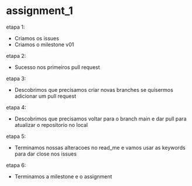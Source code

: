 # assignment_1

etapa 1: 
- Criamos os issues
- Criamos o milestone v01

etapa 2:
- Sucesso nos primeiros pull request

etapa 3:
- Descobrimos que precisamos criar novas branches se quisermos adicionar um pull request

etapa 4:
- Descobrimos que precisamos voltar para o branch main e dar pull para atualizar o repositorio no local

etapa 5:
- Terminamos nossas alteracoes no read_me e vamos usar as keywords para dar close nos issues

etapa 6:
- Terminamos a milestone e o assignment